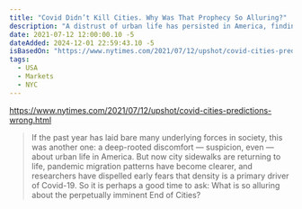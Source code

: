 ```yaml
---
title: "Covid Didn’t Kill Cities. Why Was That Prophecy So Alluring?"
description: "A distrust of urban life has persisted in America, finding expression in different ways over time."
date: 2021-07-12 12:00:00.10 -5
dateAdded: 2024-12-01 22:59:43.10 -5
isBasedOn: "https://www.nytimes.com/2021/07/12/upshot/covid-cities-predictions-wrong.html"
tags:
  - USA
  - Markets
  - NYC
---
```


https://www.nytimes.com/2021/07/12/upshot/covid-cities-predictions-wrong.html

> If the past year has laid bare many underlying forces in society, this was another one: a deep-rooted discomfort — suspicion, even — about urban life in America. But now city sidewalks are returning to life, pandemic migration patterns have become clearer, and researchers have dispelled early fears that density is a primary driver of Covid-19. So it is perhaps a good time to ask: What is so alluring about the perpetually imminent End of Cities?
